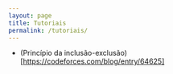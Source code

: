 ```yaml
---
layout: page
title: Tutoriais
permalink: /tutoriais/
---
```


- (Princípio da inclusão-exclusão)[https://codeforces.com/blog/entry/64625]
